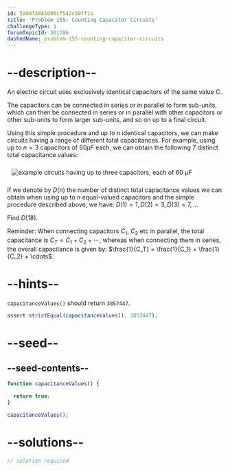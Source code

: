 ```yaml
---
id: 5900f4081000cf542c50ff1a
title: 'Problem 155: Counting Capacitor Circuits'
challengeType: 1
forumTopicId: 301786
dashedName: problem-155-counting-capacitor-circuits
---
```


# --description--

An electric circuit uses exclusively identical capacitors of the same value C.

The capacitors can be connected in series or in parallel to form sub-units, which can then be connected in series or in parallel with other capacitors or other sub-units to form larger sub-units, and so on up to a final circuit.

Using this simple procedure and up to n identical capacitors, we can make circuits having a range of different total capacitances. For example, using up to $n = 3$ capacitors of $60 μF$ each, we can obtain the following 7 distinct total capacitance values:

<img class="img-responsive center-block" alt="example circuits having up to three capacitors, each of 60 μF" src="https://cdn.freecodecamp.org/curriculum/project-euler/counting-capacitor-circuits.gif" style="background-color: white; padding: 10px;">

If we denote by $D(n)$ the number of distinct total capacitance values we can obtain when using up to $n$ equal-valued capacitors and the simple procedure described above, we have: $D(1) = 1, D(2) = 3, D(3)=7, \ldots$

Find $D(18)$.

Reminder: When connecting capacitors $C_1$, $C_2$ etc in parallel, the total capacitance is $C_T = C_1 + C_2 + \cdots$, whereas when connecting them in series, the overall capacitance is given by: $\frac{1}{C_T} = \frac{1}{C_1} + \frac{1}{C_2} + \cdots$.

# --hints--

`capacitanceValues()` should return `3857447`.

```js
assert.strictEqual(capacitanceValues(), 3857447);
```

# --seed--

## --seed-contents--

```js
function capacitanceValues() {

  return true;
}

capacitanceValues();
```

# --solutions--

```js
// solution required
```
